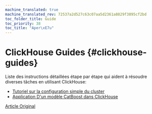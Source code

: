 ```yaml
---
machine_translated: true
machine_translated_rev: 72537a2d527c63c07aa5d2361a8829f3895cf2bd
toc_folder_title: Guide
toc_priority: 38
toc_title: "Aper\xE7u"
---
```


# ClickHouse Guides {#clickhouse-guides}

Liste des instructions détaillées étape par étape qui aident à résoudre diverses tâches en utilisant ClickHouse:

-   [Tutoriel sur la configuration simple du cluster](../getting-started/tutorial.md)
-   [Application D'un modèle CatBoost dans ClickHouse](apply-catboost-model.md)

[Article Original](https://clickhouse.tech/docs/en/guides/) <!--hide-->
